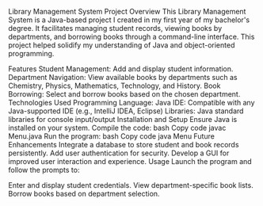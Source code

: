 Library Management System
Project Overview
This Library Management System is a Java-based project I created in my first year of my bachelor's degree. It facilitates managing student records, viewing books by departments, and borrowing books through a command-line interface. This project helped solidify my understanding of Java and object-oriented programming.

Features
Student Management: Add and display student information.
Department Navigation: View available books by departments such as Chemistry, Physics, Mathematics, Technology, and History.
Book Borrowing: Select and borrow books based on the chosen department.
Technologies Used
Programming Language: Java
IDE: Compatible with any Java-supported IDE (e.g., IntelliJ IDEA, Eclipse)
Libraries: Java standard libraries for console input/output
Installation and Setup
Ensure Java is installed on your system.
Compile the code:
bash
Copy code
javac Menu.java
Run the program:
bash
Copy code
java Menu
Future Enhancements
Integrate a database to store student and book records persistently.
Add user authentication for security.
Develop a GUI for improved user interaction and experience.
Usage
Launch the program and follow the prompts to:

Enter and display student credentials.
View department-specific book lists.
Borrow books based on department selection.
